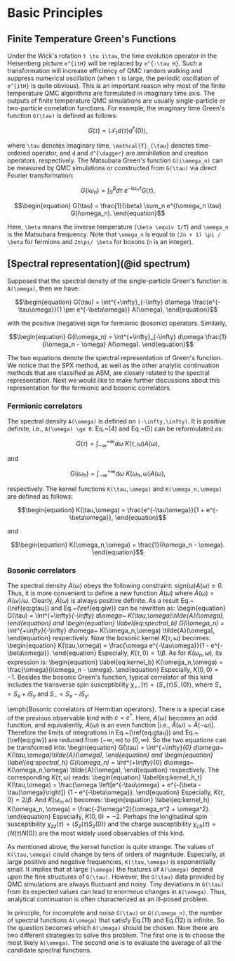 # Basic Principles

## Finite Temperature Green's Functions

Under the Wick's rotation ``t \to i\tau``, the time evolution operator in the Heisenberg picture ``e^{itH}`` will be replaced by ``e^{-\tau H}``. Such a transformation will increase efficiency of QMC random walking and suppress numerical oscillation (when ``t`` is large, the periodic oscillation of ``e^{itH}`` is quite obvious). This is an important reason why most of the finite temperature QMC algorithms are formulated in imaginary time axis. The outputs of finite temperature QMC simulations are usually single-particle or two-particle correlation functions. For example, the imaginary time Green's function ``G(\tau)`` is defined as follows:
```math
\begin{equation}
G(\tau) = \langle \mathcal{T}_{\tau} d(\tau) d^{\dagger}(0) \rangle,
\end{equation}
```
where ``\tau`` denotes imaginary time, ``\mathcal{T}_{\tau}`` denotes time-ordered operator, and ``d`` and ``d^{\dagger}`` are annihilation and creation operators, respectively. The Matsubara Green's function ``G(i\omega_n)`` can be measured by QMC simulations or constructed from ``G(\tau)`` via direct Fourier transformation:
```math
\begin{equation}
G(i\omega_n) = \int^{\beta}_0 d\tau~e^{-i\omega_n \tau} G(\tau),
\end{equation}
```
```math
\begin{equation}
G(\tau) = \frac{1}{\beta} \sum_n e^{i\omega_n \tau} G(i\omega_n).
\end{equation}
```
Here, ``\beta`` means the inverse temperature (``\beta \equiv 1/T``) and ``\omega_n`` is the Matsubara frequency. Note that ``\omega_n`` is equal to ``(2n + 1) \pi / \beta`` for fermions and ``2n\pi/ \beta`` for bosons (``n`` is an integer).

## [Spectral representation](@id spectrum)

Supposed that the spectral density of the single-particle Green's function is ``A(\omega)``, then we have:
```math
\begin{equation}
G(\tau) = \int^{+\infty}_{-\infty} d\omega
          \frac{e^{-\tau\omega}}{1 \pm e^{-\beta\omega}}
          A(\omega),
\end{equation}
```
with the positive (negative) sign for fermionic (bosonic) operators. Similarly,
```math
\begin{equation}
G(i\omega_n) = \int^{+\infty}_{-\infty} d\omega
               \frac{1}{i\omega_n - \omega} A(\omega).
\end{equation}
```
The two equations denote the spectral representation of Green's function. We notice that the SPX method, as well as the other analytic continuation methods that are classified as ASM, are closely related to the spectral representation. Next we would like to make further discussions about this representation for the fermionic and bosonic correlators.  

### Fermionic correlators

The spectral density ``A(\omega)`` is defined on ``(-\infty,\infty)``. It is positive definite, i.e., ``A(\omega) \ge 0``. Eq.~(4) and Eq.~(5) can be reformulated as:
```math
\begin{equation}
G(\tau) = \int^{+\infty}_{-\infty} d\omega~K(\tau,\omega) A(\omega),
\end{equation}
```
and
```math
\begin{equation}
G(i\omega_n) = \int^{+\infty}_{-\infty} d\omega~K(\omega_n,\omega) A(\omega),
\end{equation}
```
respectively. The kernel functions ``K(\tau,\omega)`` and ``K(\omega_n,\omega)`` are defined as follows:
```math
\begin{equation}
K(\tau,\omega) = \frac{e^{-\tau\omega}}{1 + e^{-\beta\omega}},
\end{equation}
```
and
```math
\begin{equation}
K(\omega_n,\omega) = \frac{1}{i\omega_n - \omega}.
\end{equation}
```

### Bosonic correlators

The spectral density $A(\omega)$ obeys the following constraint: $\text{sign}(\omega) A(\omega) \ge 0$. Thus, it is more convenient to define a new function $\tilde{A}(\omega)$ where $\tilde{A}(\omega) = A(\omega)/\omega$. Clearly, $\tilde{A}(\omega)$ is always positive definite. As a result Eq.~(\ref{eq:gtau}) and Eq.~(\ref{eq:giw}) can be rewritten as:
\begin{equation}
G(\tau) = \int^{+\infty}_{-\infty} d\omega~
    K(\tau,\omega)\tilde{A}(\omega),
\end{equation}
and
\begin{equation}
\label{eq:spectral_b}
G(i\omega_n) = \int^{+\infty}_{-\infty} d\omega~
    K(\omega_n,\omega) \tilde{A}(\omega),
\end{equation}
respectively. Now the bosonic kernel $K(\tau,\omega)$ becomes:
\begin{equation}
K(\tau,\omega) = \frac{\omega e^{-\tau\omega}}{1 - e^{-\beta\omega}}.
\end{equation}
Especially, $K(\tau,0) = 1/\beta$. As for $K(\omega_n,\omega)$, its expression is:
\begin{equation}
\label{eq:kernel_b}
K(\omega_n,\omega) = \frac{\omega}{i\omega_n - \omega}.
\end{equation}
Especially, $K(0,0) = -1$. Besides the bosonic Green's function, typical correlator of this kind includes the transverse spin susceptibility $\chi_{+-}(\tau) = \langle S_{+}(\tau) S_{-}(0) \rangle$, where $S_{+} = S_x + iS_y$ and $S_{-} = S_x - i S_y$.

\emph{Bosonic correlators of Hermitian operators}. There is a special case of the previous observable kind with $c = c^{\dagger}$. Here, $A(\omega)$ becomes an odd function, and equivalently, $\tilde{A}(\omega)$ is an even function [i.e., $\tilde{A}(\omega) = \tilde{A}(-\omega)$]. Therefore the limits of integrations in Eq.~(\ref{eq:gtau}) and Eq.~(\ref{eq:giw}) are reduced from $(-\infty,\infty)$ to $(0,\infty)$. So the two equations can be transformed into:
\begin{equation}
G(\tau) = \int^{+\infty}_{0} d\omega~
    K(\tau,\omega)\tilde{A}(\omega),
\end{equation}
and
\begin{equation}
\label{eq:spectral_h}
G(i\omega_n) = \int^{+\infty}_{0} d\omega~
    K(\omega_n,\omega) \tilde{A}(\omega),
\end{equation}
respectively. The corresponding $K(\tau,\omega)$ reads:
\begin{equation}
\label{eq:kernel_h_t}
K(\tau,\omega) = \frac{\omega \left[e^{-\tau\omega} + e^{-(\beta - \tau)\omega}\right]}
                      {1 - e^{-\beta\omega}}.
\end{equation}
Especially, $K(\tau,0) = 2 / \beta$. And $K(\omega_n,\omega)$ becomes:
\begin{equation}
\label{eq:kernel_h}
K(\omega_n, \omega) = \frac{-2\omega^2}{\omega_n^2 + \omega^2}.
\end{equation}
Especially, $K(0,0) = -2$. Perhaps the longitudinal spin susceptibility $\chi_{zz}(\tau) = \langle S_z(\tau) S_z(0) \rangle$ and the charge susceptibility $\chi_{ch}(\tau) = \langle N(\tau) N(0) \rangle$ are the most widely used observables of this kind.

As mentioned above, the kernel function is quite strange. The values of ``K(\tau,\omega)`` could change by tens of orders of magnitude. Especially, at large positive and negative frequencies, ``K(\tau,\omega)`` is exponentially small. It implies that at large ``|\omega|`` the features of ``A(\omega)`` depend upon the fine structures of ``G(\tau)``. However, the ``G(\tau)`` data provided by QMC simulations are always fluctuant and noisy. Tiny deviations in ``G(\tau)`` from its expected values can lead to enormous changes in ``A(\omega)``. Thus, analytical continuation is often characterized as an ill-posed problem.

In principle, for incomplete and noise ``G(\tau)`` or ``G(i\omega_n)``, the number of spectral functions ``A(\omega)`` that satisfy Eq.(11) and Eq.(12) is infinite. So the question becomes which ``A(\omega)`` should be chosen. Now there are two different strategies to solve this problem. The first one is to choose the most likely ``A(\omega)``. The second one is to evaluate the average of all the candidate spectral functions.
